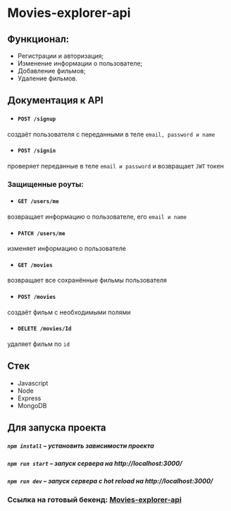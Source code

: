 # Movies-explorer-api

## Функционал:
- Регистрации и авторизация;
- Изменение информации о пользователе;
- Добавление фильмов;
- Удаление фильмов.

##  Документация к API

- #### `POST /signup`
создаёт пользователя с переданными в теле `email, password и name`

- #### `POST /signin`
проверяет переданные в теле `email и password` и возвращает `JWT` токен

### Защищенные роуты:

- #### `GET /users/me`
возвращает информацию о пользователе, его `email и name` 

- #### `PATCH /users/me`
изменяет информацию о пользователе

- #### `GET /movies`
возвращает все сохранённые фильмы пользователя

- #### `POST /movies`
создаёт фильм с необходимыми полями

- #### `DELETE /movies/Id`
удаляет фильм по `id`

##  Стек

- Javascript
- Node
- Express
- MongoDB

## Для запуска проекта

##### `npm install` – установить зависимости проекта

##### `npm run start` – запуск сервера на http://localhost:3000/

##### `npm run dev` – запуск сервера с hot reload на http://localhost:3000/

### **Ссылка на готовый бекенд: [Movies-explorer-api](https://api.films.gleb.nomoredomains.work)**
